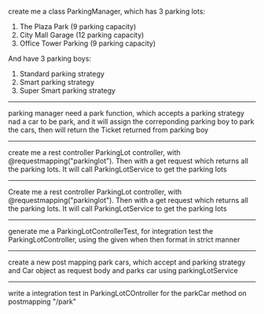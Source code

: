 create me a class ParkingManager, which has 3 parking lots: 
1. The Plaza Park (9 parking capacity) 
2. City Mall Garage (12 parking capacity)
3. Office Tower Parking (9 parking capacity)  

And have 3 parking boys:
1. Standard parking strategy
2. Smart parking strategy
3. Super Smart parking strategy
--------------------------------------------------------
parking manager need a park function, which accepts a parking strategy nad a car to be park, and it will assign the correponding parking boy to park the cars, then will return the Ticket returned from parking boy

--------------------------------------------------------

create me a rest controller ParkingLot controller, with @requestmapping("parkinglot"). Then with a get request which returns all the parking lots. It will call ParkingLotService to get the parking lots

--------------------------------------------------------

Create me a rest controller ParkingLot controller, with @requestmapping("parkinglot"). Then with a get request which returns all the parking lots. It will call ParkingLotService to get the parking lots

-----------------------------------------------------

generate me a ParkingLotControllerTest, for integration test the ParkingLotController, using the given when then format in strict manner

-----------------------------------------------------

create a new post mapping park cars, which accept and parking strategy and Car object as request body and parks car using parkingLotService

-----------------------------------------------------

write a integration test in ParkingLotCOntroller for the parkCar method on postmapping "/park"